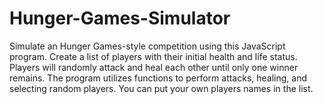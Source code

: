 # Hunger-Games-Simulator
Simulate an Hunger Games-style competition using this JavaScript program. 
Create a list of players with their initial health and life status. 
Players will randomly attack and heal each other until only one winner remains. 
The program utilizes functions to perform attacks, healing, and selecting random players. 
You can put your own players names in the list.
